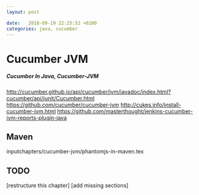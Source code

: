 ```yaml
---
layout: post

date:   2018-09-19 22:25:52 +0100
categories: java, cucumber
---
```

Cucumber JVM
============

##### Cucumber In Java, Cucumber-JVM

<http://cucumber.github.io/api/cucumber/jvm/javadoc/index.html?cucumber/api/junit/Cucumber.html>
<https://github.com/cucumber/cucumber-jvm>
<http://cukes.info/install-cucumber-jvm.html>
<https://github.com/masterthought/jenkins-cucumber-jvm-reports-plugin-java>

Maven
-----

inputchapters/cucumber-jvm/phantomjs-in-maven.tex

TODO
----

\[restructure this chapter\] \[add missing sections\]
